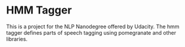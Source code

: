 # HMM Tagger
This is a project for the NLP Nanodegree offered by Udacity. The hmm tagger defines parts of speech tagging using pomegranate and other libraries.

